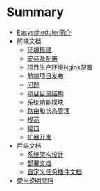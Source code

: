 # Summary

* [Easyscheduler简介](README.md)
* 前端文档
    * [环境搭建](frontend-deploy.md#前端项目环境构建及编译)
    * [安装及配置](frontend-deploy.md#安装及配置)
    * [项目生产环境Nginx配置](frontend-deploy.md#项目生产环境配置)
    * [前端项目发布](frontend-deploy.md#前端项目发布)
    * [问题](frontend-deploy.md#问题)
    * [项目目录结构](frontend-development.md#项目目录结构)
    * [系统功能模块](frontend-development.md#系统功能模块)
    * [路由和状态管理](frontend-development.md#路由和状态管理)
    * [规范](frontend-development.md#规范)
    * [接口](frontend-development.md#接口)
    * [扩展开发](frontend-development.md#扩展开发)
* 后端文档
    * [系统架构设计](architecture-design.md#调度系统架构设计)
    * [部署文档](backend-deploy.md#部署文档)
    * [自定义任务插件文档](task-plugin-development.md#任务插件开发)
* [使用说明文档](user-manual.md#使用手册)

